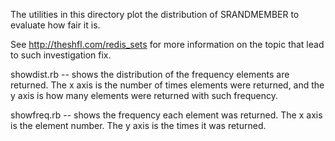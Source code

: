 The utilities in this directory plot the distribution of SRANDMEMBER to
evaluate how fair it is.

See http://theshfl.com/redis_sets for more information on the topic that lead
to such investigation fix.

showdist.rb -- shows the distribution of the frequency elements are returned.
               The x axis is the number of times elements were returned, and
               the y axis is how many elements were returned with such
               frequency.

showfreq.rb -- shows the frequency each element was returned.
               The x axis is the element number.
               The y axis is the times it was returned.
